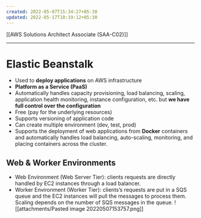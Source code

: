 ```yaml
---
created: 2022-05-07T15:34:27+05:30
updated: 2022-05-17T10:19:12+05:30
---
```

[[AWS Solutions Architect Associate (SAA-C02)]]

---
# Elastic Beanstalk
- Used to **deploy applications** on AWS infrastructure
- **Platform as a Service (PaaS)**
- Automatically handles capacity provisioning, load balancing, scaling, application health monitoring, instance configuration, etc. but **we have full control over the configuration**
- Free (pay for the underlying resources)
- Supports versioning of application code
- Can create multiple environment (dev, test, prod)
- Supports the deployment of web applications from **Docker** containers and automatically handles load balancing, auto-scaling, monitoring, and placing containers across the cluster.

## Web & Worker Environments
- Web Environment (Web Server Tier): clients requests are directly handled by EC2 instances through a load balancer.
- Worker Environment (Worker Tier): clients’s requests are put in a SQS queue and the EC2 instances will pull the messages to process them. Scaling depends on the number of SQS messages in the queue.
![[attachments/Pasted image 20220507153757.png]]